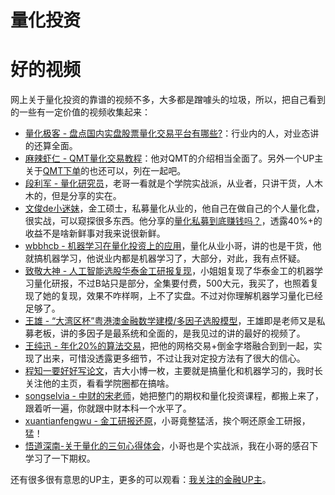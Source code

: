 # 量化投资

# 好的视频

网上关于量化投资的靠谱的视频不多，大多都是蹭噱头的垃圾，所以，把自己看到的一些有一定价值的视频收集起来：

- [量化极客 - 盘点国内实盘股票量化交易平台有哪些?](https://www.bilibili.com/video/BV1mg411Q7r3)：行业内的人，对业态讲的还算全面。
- [麻辣虾仁 - QMT量化交易教程](https://www.bilibili.com/video/BV1244y1p7Bp/)：他对QMT的介绍相当全面了。另外一个UP主关于[QMT下单](https://www.bilibili.com/video/BV1tL411g7Ys/)的也还可以，列在一起吧。
- [段利军 - 量化研究员](https://space.bilibili.com/601779814)，老哥一看就是个学院实战派，从业者，只讲干货，人木木的，但是分享的实在。
- [文俊de小迷妹](https://space.bilibili.com/341646539)，金工硕士，私募量化从业的，他自己在做自己的个人量化盘，很实战，可以窥探很多东西。他分享的[量化私募到底赚钱吗？](https://www.bilibili.com/video/BV113411f71j/)，透露40%+的收益不是啥新鲜事对我来说很新鲜。
- [wbbhcb - 机器学习在量化投资上的应用](https://www.bilibili.com/video/BV13S4y1a7kN/)，量化从业小哥，讲的也是干货，他就搞机器学习，他说业内都是机器学习了，大部分，对此，我有点怀疑。
- [致敬大神 - 人工智能选股华泰金工研报复现](https://www.bilibili.com/video/BV1564y1b7PR)，小姐姐复现了华泰金工的机器学习量化研报，不过B站只是部分，全集要付费，500大元，我买了，也照着复现了她的复现，效果不咋样啊，上不了实盘。不过对你理解机器学习量化已经足够了。
- [王雄 - “大湾区杯”粤港澳金融数学建模/多因子选股模型](https://www.bilibili.com/video/BV1rh411J7a3/)，王雄即是老师又是私募老板，讲的多因子是最系统和全面的，是我见过的讲的最好的视频了。
- [王纯迅 - 年化20%的算法交易](https://www.bilibili.com/video/BV1d5411P7Lt)，把他的网格交易+倒金字塔融合到到一起，实现了出来，可惜没透露更多细节，不过让我对定投方法有了很大的信心。
- [程知一要好好写论文](https://space.bilibili.com/346412402)，吉大小博一枚，主要就是搞量化和机器学习的，我时长关注他的主页，看看学院圈都在搞啥。
- [songselvia - 中财的宋老师](https://space.bilibili.com/46500199/)，她把整门的期权和量化投资课程，都搬上来了，跟着听一遍，你就跟中财本科一个水平了。
- [xuantianfengwu - 金工研报还原](https://www.bilibili.com/video/BV1RR4y157Qy)，小哥竟整猛活，挨个啊还原金工研报，猛！
- [悟道深南-关于量化的三句心得体会](https://www.bilibili.com/video/BV1uh411b7JA)，小哥也是个实战派，我在小哥的感召下学习了一下期权。

还有很多很有意思的UP主，更多的可以观看：[我关注的金融UP主](https://space.bilibili.com/12113825/fans/follow?tagid=368297)。
